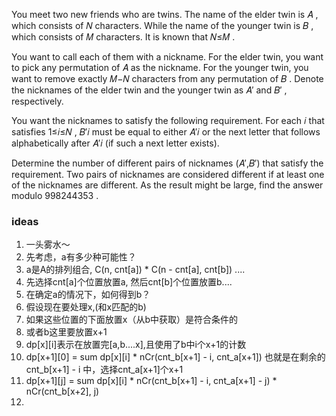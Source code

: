 You meet two new friends who are twins. The name of the elder twin is 𝐴
, which consists of 𝑁
 characters. While the name of the younger twin is 𝐵
, which consists of 𝑀
 characters. It is known that 𝑁≤𝑀
.

You want to call each of them with a nickname. For the elder twin, you want to pick any permutation of 𝐴
 as the nickname. For the younger twin, you want to remove exactly 𝑀−𝑁
 characters from any permutation of 𝐵
. Denote the nicknames of the elder twin and the younger twin as 𝐴′
 and 𝐵′
, respectively.

You want the nicknames to satisfy the following requirement. For each 𝑖
 that satisfies 1≤𝑖≤𝑁
, 𝐵′𝑖
 must be equal to either 𝐴′𝑖
 or the next letter that follows alphabetically after 𝐴′𝑖
 (if such a next letter exists).

Determine the number of different pairs of nicknames (𝐴′,𝐵′)
 that satisfy the requirement. Two pairs of nicknames are considered different if at least one of the nicknames are different. As the result might be large, find the answer modulo 998244353
.

### ideas
1. 一头雾水～
2. 先考虑，a有多少种可能性？
3. a是A的排列组合, C(n, cnt[a]) * C(n - cnt[a], cnt[b]) ....
4. 先选择cnt[a]个位置放置a, 然后cnt[b]个位置放置b....
5. 在确定a的情况下，如何得到b？
6. 假设现在要处理x,(和x匹配的b)
7. 如果这些位置的下面放置x（从b中获取）是符合条件的
8. 或者b这里要放置x+1
9. dp[x][i]表示在放置完[a,b....x],且使用了b中i个x+1的计数
10. dp[x+1][0] = sum dp[x][i] * nCr(cnt_b[x+1] - i, cnt_a[x+1]) 也就是在剩余的cnt_b[x+1] - i 中，选择cnt_a[x+1]个x+1
11. dp[x+1][j] = sum dp[x][i] * nCr(cnt_b[x+1] - i, cnt_a[x+1] - j) * nCr(cnt_b[x+2], j)
12. 